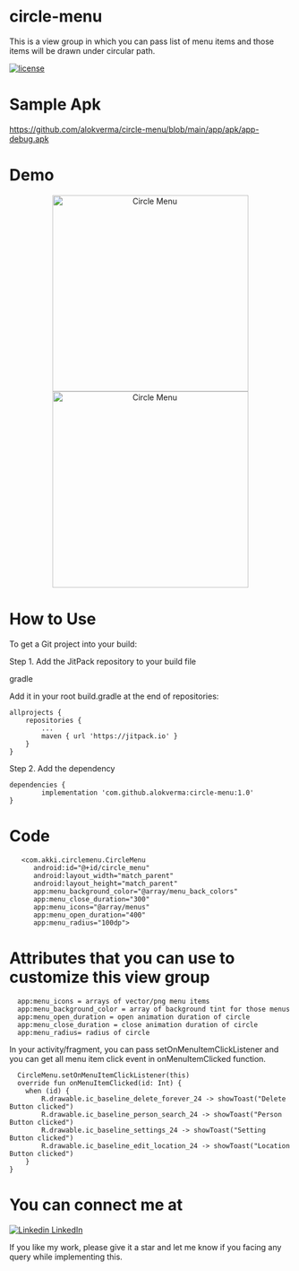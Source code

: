 # circle-menu
This is a view group in which you can pass list of menu items and those items will be drawn under circular path.

[![license](https://img.shields.io/github/license/DAVFoundation/captain-n3m0.svg?style=flat-square)](https://github.com/DAVFoundation/captain-n3m0/blob/master/LICENSE)


# Sample Apk

https://github.com/alokverma/circle-menu/blob/main/app/apk/app-debug.apk

# Demo 
  <p align="center">
  <img src="https://user-images.githubusercontent.com/7018540/99903342-c475f900-2ce9-11eb-81f6-a62fa9e742ab.gif" width="350" title="Circle Menu">
  
  <img src="https://user-images.githubusercontent.com/7018540/99903389-13239300-2cea-11eb-9890-7e128c2d7947.gif" width="350" title="Circle Menu">
  </p>


# How to Use
To get a Git project into your build:

Step 1. Add the JitPack repository to your build file

gradle

Add it in your root build.gradle at the end of repositories:

	allprojects {
		repositories {
			...
			maven { url 'https://jitpack.io' }
		}
	}
  
Step 2. Add the dependency

	dependencies {
	        implementation 'com.github.alokverma:circle-menu:1.0'
	}

# Code 

       <com.akki.circlemenu.CircleMenu
          android:id="@+id/circle_menu"
          android:layout_width="match_parent"
          android:layout_height="match_parent"
          app:menu_background_color="@array/menu_back_colors"
          app:menu_close_duration="300"
          app:menu_icons="@array/menus"
          app:menu_open_duration="400"
          app:menu_radius="100dp">
        
# Attributes that you can use to customize this view group
      app:menu_icons = arrays of vector/png menu items
      app:menu_background_color = array of background tint for those menus
      app:menu_open_duration = open animation duration of circle
      app:menu_close_duration = close animation duration of circle
      app:menu_radius= radius of circle
      
   In your activity/fragment, you can pass setOnMenuItemClickListener and you can get all menu item click event in onMenuItemClicked function.
   
      CircleMenu.setOnMenuItemClickListener(this)
      override fun onMenuItemClicked(id: Int) {
        when (id) {
            R.drawable.ic_baseline_delete_forever_24 -> showToast("Delete Button clicked")
            R.drawable.ic_baseline_person_search_24 -> showToast("Person Button clicked")
            R.drawable.ic_baseline_settings_24 -> showToast("Setting Button clicked")
            R.drawable.ic_baseline_edit_location_24 -> showToast("Location Button clicked")
        }
    }
    


# You can connect me at
[![Linkedin](https://i.stack.imgur.com/gVE0j.png) LinkedIn](https://www.linkedin.com/in/alok-verma-73882666/)
&nbsp;

If you like my work, please give it a star and let me know if you facing any query while implementing this.
